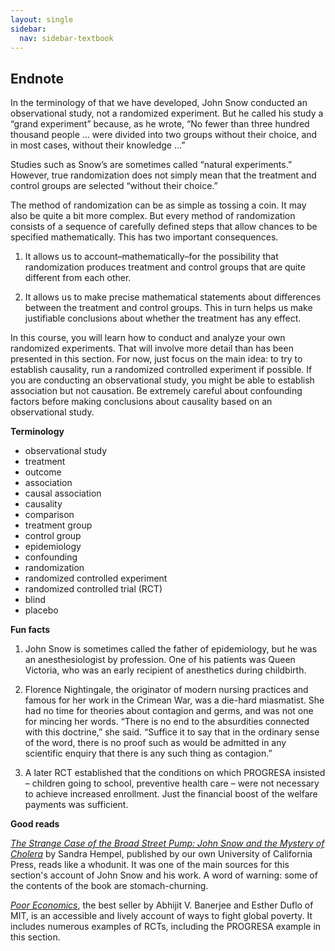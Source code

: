 ```yaml
---
layout: single
sidebar:
  nav: sidebar-textbook
---
```


Endnote
-------

In the terminology of that we have developed, John Snow conducted an
observational study, not a randomized experiment. But he called his study a
“grand experiment” because, as he wrote, “No fewer than three hundred thousand
people … were divided into two groups without their choice, and in most cases,
without their knowledge …”

Studies such as Snow’s are sometimes called “natural experiments.” However, true
randomization does not simply mean that the treatment and control groups are
selected “without their choice.”

The method of randomization can be as simple as tossing a coin. It may also be
quite a bit more complex. But every method of randomization consists of a
sequence of carefully defined steps that allow chances to be specified
mathematically. This has two important consequences.

1. It allows us to account–mathematically–for the possibility that randomization
   produces treatment and control groups that are quite different from each
   other.

2. It allows us to make precise mathematical statements about differences
   between the treatment and control groups. This in turn helps us make
   justifiable conclusions about whether the treatment has any effect.


In this course, you will learn how to conduct and analyze your own randomized
experiments. That will involve more detail than has been presented in this
section. For now, just focus on the main idea: to try to establish causality,
run a randomized controlled experiment if possible. If you are conducting an
observational study, you might be able to establish association but not
causation. Be extremely careful about confounding factors before making
conclusions about causality based on an observational study.

**Terminology**

* observational study
* treatment
* outcome
* association
* causal association
* causality
* comparison
* treatment group
* control group
* epidemiology
* confounding
* randomization
* randomized controlled experiment
* randomized controlled trial (RCT)
* blind
* placebo

**Fun facts**

1. John Snow is sometimes called the father of epidemiology, but he was an
   anesthesiologist by profession. One of his patients was Queen Victoria, who
   was an early recipient of anesthetics during childbirth.

2. Florence Nightingale, the originator of modern nursing practices and famous
   for her work in the Crimean War, was a die-hard miasmatist. She had no time
   for theories about contagion and germs, and was not one for mincing her
   words. “There is no end to the absurdities connected with this doctrine,” she
   said. “Suffice it to say that in the ordinary sense of the word, there is no
   proof such as would be admitted in any scientific enquiry that there is any
   such thing as contagion.”

3. A later RCT established that the conditions on which PROGRESA insisted –
   children going to school, preventive health care – were not necessary to
   achieve increased enrollment. Just the financial boost of the welfare
   payments was sufficient.


**Good reads**

[*The Strange Case of the Broad Street Pump: John Snow and the Mystery of
Cholera*](http://www.ucpress.edu/book.php?isbn=9780520250499) by Sandra Hempel,
published by our own University of California Press, reads like a whodunit. It
was one of the main sources for this section's account of John Snow and his
work. A word of warning: some of the contents of the book are stomach-churning.

[*Poor Economics*](http://www.pooreconomics.com), the best seller by Abhijit V.
Banerjee and Esther Duflo of MIT, is an accessible and lively account of ways to
fight global poverty. It includes numerous examples of RCTs, including the
PROGRESA example in this section.
